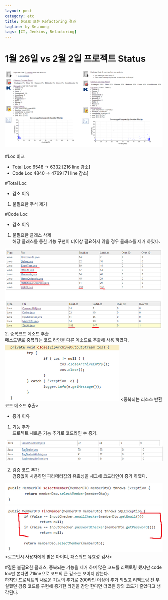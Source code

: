 ```yaml
---
layout: post
category: etc
title: 눈으로 보는 Refactoring 결과 
tagline: by Seㅈoong
tags: [CI, Jenkins, Refactoring]
---
```



<!--more-->

# 1월 26일 vs 2월 2일 프로젝트 Status<br>
<img src="/assets/themes/Snail/img/jenkins/status.PNG" alt="">


#Loc 비교<br>
- Total Loc 6548 -> 6332 [216 line 감소]<br>
- Code Loc  4840 -> 4769 [71 line 감소]<br>


#Total Loc
- 감소 이유<br>
1. 불필요한 주석 제거


#Code Loc
- 감소 이유
1. 불필요한 클래스 삭제<br>
해당 클래스를 통한 기능 구현이 더이상 필요하지 않을 경우 클래스를 제거 하였다.
<img src="/assets/themes/Snail/img/jenkins/common.PNG" alt="">
<Spring sessionAttribute 사용으로 HttpUtil, 프로젝트 기능변화로 ExcelTest 등  불필요 클래스 제거><br>
2. 중복코드 메소드 추출<br>
메소드별로 중복되는 코드 라인을 다른 메소드로 추출해 사용 하였다.
<img src="/assets/themes/Snail/img/jenkins/method_.PNG" alt="">
<중복되는 리소스 반환 코드 메소드 추출><br>

- 증가 이유
1. 기능 추가<br>
프로젝트 새로운 기능 추가로 코드라인 수 증가.
<img src="/assets/themes/Snail/img/jenkins/p.PNG" alt="">
<img src="/assets/themes/Snail/img/jenkins/pp.PNG" alt="">
<url주소로 썸네일 만드는 기능 추가><br>

2. 검증 코드 추가<br>
검증없이 사용하던 파라메터값의 유효성을 체크해 코드라인이 증가 하였다.
<img src="/assets/themes/Snail/img/jenkins/check_1.26.PNG" alt="">
<img src="/assets/themes/Snail/img/jenkins/check_2.2.PNG" alt="">
<로그인시 사용자에게 받은 아이디, 패스워드 유효성 검사><br>


#결론
불필요한 클래스, 중복되는 기능을 제거 하며 많은 코드를 리펙토링 했지만 code loc만 본다면 71line으로 코드의 큰 감소는 보이지 않는다.<br> 
하지만 프로젝트의 새로운 기능의 추가로 200라인 이상이 추가 되었고 리펙토링 전 부실했던 검증 코드를 구현해 증가한 라인을 감안 한다면 더많은 양의 코드가 줄었다고 생각된다.<br>







